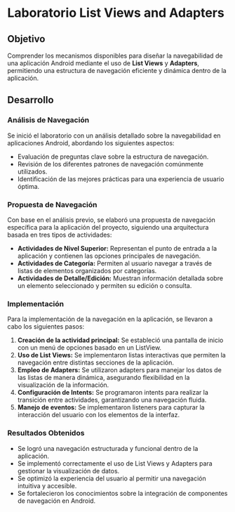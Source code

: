 # Laboratorio List Views and Adapters

## Objetivo
Comprender los mecanismos disponibles para diseñar la navegabilidad de una aplicación Android mediante el uso de **List Views** y **Adapters**, permitiendo una estructura de navegación eficiente y dinámica dentro de la aplicación.

## Desarrollo
### Análisis de Navegación
Se inició el laboratorio con un análisis detallado sobre la navegabilidad en aplicaciones Android, abordando los siguientes aspectos:
- Evaluación de preguntas clave sobre la estructura de navegación.
- Revisión de los diferentes patrones de navegación comúnmente utilizados.
- Identificación de las mejores prácticas para una experiencia de usuario óptima.

### Propuesta de Navegación
Con base en el análisis previo, se elaboró una propuesta de navegación específica para la aplicación del proyecto, siguiendo una arquitectura basada en tres tipos de actividades:
- **Actividades de Nivel Superior:** Representan el punto de entrada a la aplicación y contienen las opciones principales de navegación.
- **Actividades de Categoría:** Permiten al usuario navegar a través de listas de elementos organizados por categorías.
- **Actividades de Detalle/Edición:** Muestran información detallada sobre un elemento seleccionado y permiten su edición o consulta.

### Implementación
Para la implementación de la navegación en la aplicación, se llevaron a cabo los siguientes pasos:
1. **Creación de la actividad principal:** Se estableció una pantalla de inicio con un menú de opciones basado en un ListView.
2. **Uso de List Views:** Se implementaron listas interactivas que permiten la navegación entre distintas secciones de la aplicación.
3. **Empleo de Adapters:** Se utilizaron adapters para manejar los datos de las listas de manera dinámica, asegurando flexibilidad en la visualización de la información.
4. **Configuración de Intents:** Se programaron intents para realizar la transición entre actividades, garantizando una navegación fluida.
5. **Manejo de eventos:** Se implementaron listeners para capturar la interacción del usuario con los elementos de la interfaz.

### Resultados Obtenidos
- Se logró una navegación estructurada y funcional dentro de la aplicación.
- Se implementó correctamente el uso de List Views y Adapters para gestionar la visualización de datos.
- Se optimizó la experiencia del usuario al permitir una navegación intuitiva y accesible.
- Se fortalecieron los conocimientos sobre la integración de componentes de navegación en Android.

